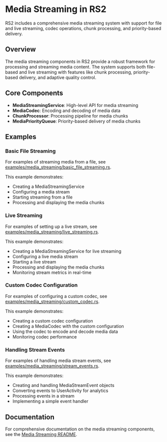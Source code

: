 # Media Streaming in RS2

RS2 includes a comprehensive media streaming system with support for file and live streaming, codec operations, chunk processing, and priority-based delivery.

## Overview

The media streaming components in RS2 provide a robust framework for processing and streaming media content. The system supports both file-based and live streaming with features like chunk processing, priority-based delivery, and adaptive quality control.

## Core Components

- **MediaStreamingService**: High-level API for media streaming
- **MediaCodec**: Encoding and decoding of media data
- **ChunkProcessor**: Processing pipeline for media chunks
- **MediaPriorityQueue**: Priority-based delivery of media chunks

## Examples

### Basic File Streaming

For examples of streaming media from a file, see [examples/media_streaming/basic_file_streaming.rs](examples/basic_file_streaming.rs).

This example demonstrates:
- Creating a MediaStreamingService
- Configuring a media stream
- Starting streaming from a file
- Processing and displaying the media chunks

### Live Streaming

For examples of setting up a live stream, see [examples/media_streaming/live_streaming.rs](examples/live_streaming.rs).

This example demonstrates:
- Creating a MediaStreamingService for live streaming
- Configuring a live media stream
- Starting a live stream
- Processing and displaying the media chunks
- Monitoring stream metrics in real-time

### Custom Codec Configuration

For examples of configuring a custom codec, see [examples/media_streaming/custom_codec.rs](examples/custom_codec.rs).

This example demonstrates:
- Creating a custom codec configuration
- Creating a MediaCodec with the custom configuration
- Using the codec to encode and decode media data
- Monitoring codec performance

### Handling Stream Events

For examples of handling media stream events, see [examples/media_streaming/stream_events.rs](examples/stream_events.rs).

This example demonstrates:
- Creating and handling MediaStreamEvent objects
- Converting events to UserActivity for analytics
- Processing events in a stream
- Implementing a simple event handler

## Documentation

For comprehensive documentation on the media streaming components, see the [Media Streaming README](docs/media_streaming_readme.md).